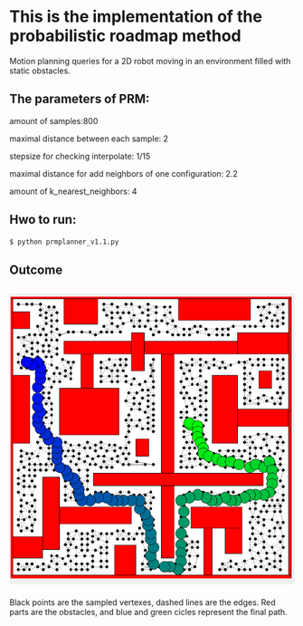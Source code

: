 # This is the implementation of the probabilistic roadmap method

Motion planning queries for a 2D robot moving in an environment filled with static obstacles.

[//]: # (Image References)
[image1]: ./example.png

## The parameters of PRM:

amount of samples:800

maximal distance between each sample: 2

stepsize for checking interpolate: 1/15

maximal distance for add neighbors of one configuration: 2.2

amount of k_nearest_neighbors: 4


## Hwo to run:
```sh
$ python prmplanner_v1.1.py
``` 

## Outcome

![alt text][image1]
---
Black points are the sampled vertexes, dashed lines are the edges. Red parts are the obstacles, and blue and green cicles represent the final path.
